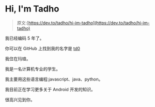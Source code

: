 # Hi, I'm Tadho

> 原文:[https://dev.to/tadho/hi-im-tadho](https://dev.to/tadho/hi-im-tadho)

我已经编码 5 年了。

你可以在 GitHub 上找到我的名字是 [td0](https://github.com/td0)

我住在玛琅。

我是一名计算机专业的学生。

我主要用这些语言编程:javascript、java、python。

我目前正在学习更多关于 Android 开发的知识。

很高兴见到你。